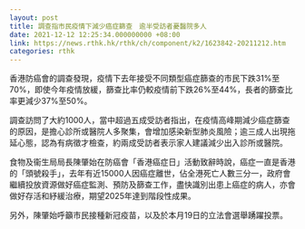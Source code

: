 ```yaml
---
layout: post
title: 調查指市民疫情下減少癌症篩查　逾半受訪者憂醫院多人
date: 2021-12-12 12:25:34.000000000 +08:00
link: https://news.rthk.hk/rthk/ch/component/k2/1623842-20211212.htm
categories: rthk
---
```


香港防癌會的調查發現，疫情下去年接受不同類型癌症篩查的市民下跌31%至70%，即使今年疫情放緩，篩查比率仍較疫情前下跌26%至44%，長者的篩查比率更減少37%至50%。

調查訪問了大約1000人，當中超過五成受訪者指出，在疫情高峰期減少癌症篩查的原因，是擔心診所或醫院人多聚集，會增加感染新型肺炎風險；逾三成人出現拖延心態，認為有病徵才檢查，約兩成受訪者表示家人建議減少出入診所或醫院。

食物及衞生局局長陳肇始在防癌會「香港癌症日」活動致辭時說，癌症一直是香港的「頭號殺手」，去年有近15000人因癌症離世，佔全港死亡人數三分一，政府會繼續投放資源做好癌症監測、預防及篩查工作，盡快識別出患上癌症的病人，亦會做好存活和紓緩治療，期望2025年達到階段性成果。

另外，陳肇始呼籲市民接種新冠疫苗，以及於本月19日的立法會選舉踴躍投票。
